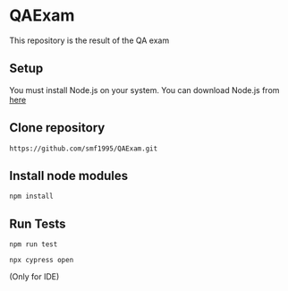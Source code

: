# QAExam
 This repository is the result of the QA exam

## Setup
 You must install Node.js on your system. 
 You can download Node.js from [here](https://github.com/user/repo/blob/branch/other_file.md)

## Clone repository 
```
https://github.com/smf1995/QAExam.git
```
## Install node modules

```
npm install
```

## Run Tests

```
npm run test
```

``` 
npx cypress open 
```
(Only for IDE)
